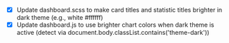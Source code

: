 - [x] Update dashboard.scss to make card titles and statistic titles brighter in dark theme (e.g., white #ffffff)
- [x] Update dashboard.js to use brighter chart colors when dark theme is active (detect via document.body.classList.contains('theme-dark'))
